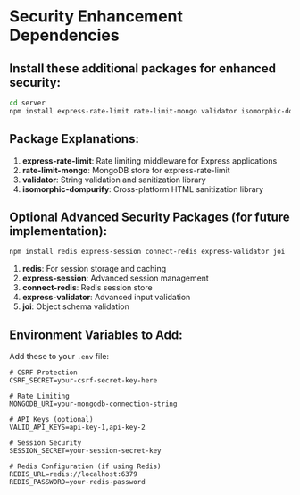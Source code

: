 # Security Enhancement Dependencies

## Install these additional packages for enhanced security:

```bash
cd server
npm install express-rate-limit rate-limit-mongo validator isomorphic-dompurify
```

## Package Explanations:

1. **express-rate-limit**: Rate limiting middleware for Express applications
2. **rate-limit-mongo**: MongoDB store for express-rate-limit
3. **validator**: String validation and sanitization library
4. **isomorphic-dompurify**: Cross-platform HTML sanitization library

## Optional Advanced Security Packages (for future implementation):

```bash
npm install redis express-session connect-redis express-validator joi
```

1. **redis**: For session storage and caching
2. **express-session**: Advanced session management
3. **connect-redis**: Redis session store
4. **express-validator**: Advanced input validation
5. **joi**: Object schema validation

## Environment Variables to Add:

Add these to your `.env` file:

```env
# CSRF Protection
CSRF_SECRET=your-csrf-secret-key-here

# Rate Limiting
MONGODB_URI=your-mongodb-connection-string

# API Keys (optional)
VALID_API_KEYS=api-key-1,api-key-2

# Session Security
SESSION_SECRET=your-session-secret-key

# Redis Configuration (if using Redis)
REDIS_URL=redis://localhost:6379
REDIS_PASSWORD=your-redis-password
```
